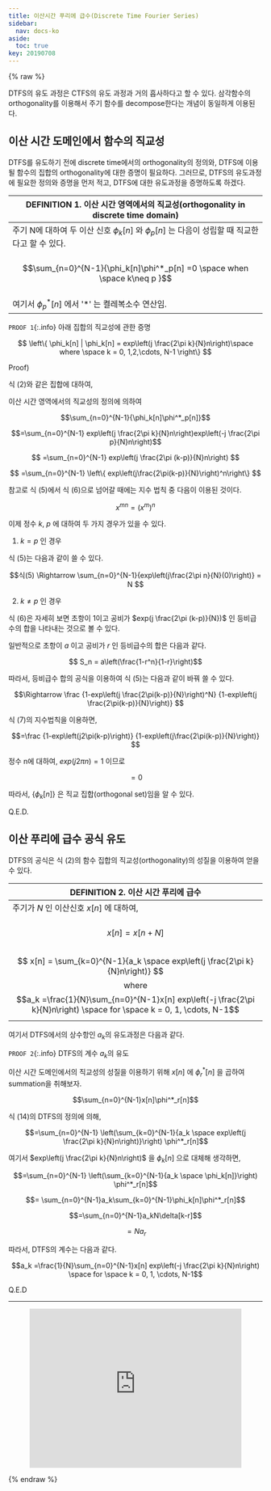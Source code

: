 ```yaml
---
title: 이산시간 푸리에 급수(Discrete Time Fourier Series)
sidebar:
  nav: docs-ko
aside:
  toc: true
key: 20190708
---
```

{% raw %}

DTFS의 유도 과정은 CTFS의 유도 과정과 거의 흡사하다고 할 수 있다. 삼각함수의 orthogonality를 이용해서 주기 함수를 decompose한다는 개념이 동일하게 이용된다.

## 이산 시간 도메인에서 함수의 직교성

 DTFS를 유도하기 전에 discrete time에서의 orthogonality의 정의와, DTFS에 이용될 함수의 집합의 orthogonality에 대한 증명이 필요하다. 그러므로, DTFS의 유도과정에 필요한 정의와 증명을 먼저 적고, DTFS에 대한 유도과정을 증명하도록 하겠다.

| DEFINITION 1. 이산 시간 영역에서의 직교성(orthogonality in discrete time domain) |
| --------- |
|    주기 N에 대하여 두 이산 신호 $\phi_k[n]$ 와 $\phi_p [n]$ 는 다음이 성립할 때 직교한다고 할 수 있다. <center> <br> $$\sum_{n=0}^{N-1}{\phi_k[n]\phi^*_p[n] =0 \space when \space k\neq p }$$ </center> <br>여기서 $\phi^*_p[n]$ 에서 '\*' 는 켤레복소수 연산임. |


`PROOF 1`{:.info} 아래 집합의 직교성에 관한 증명

$$
\left\{
     \phi_k[n] | \phi_k[n] = exp\left(j \frac{2\pi k}{N}n\right)\space where \space k = 0, 1,2,\cdots, N-1
\right\}
$$

Proof)

식 (2)와 같은 집합에 대하여,

이산 시간 영역에서의 직교성의 정의에 의하여

$$\sum_{n=0}^{N-1}{\phi_k[n]\phi^*_p[n]}$$

$$=\sum_{n=0}^{N-1} exp\left(j \frac{2\pi k}{N}n\right)exp\left(-j \frac{2\pi p}{N}n\right)$$

$$
=\sum_{n=0}^{N-1} exp\left(j \frac{2\pi (k-p)}{N}n\right)
$$

$$
=\sum_{n=0}^{N-1} \left\{ exp\left(j\frac{2\pi(k-p)}{N}\right)^n\right\}
$$

참고로 식 (5)에서 식 (6)으로 넘어갈 때에는 지수 법칙 중 다음이 이용된 것이다.

$$x^{mn} = \left(x^m\right)^n$$

이제 정수 $k$, $p$ 에 대하여 두 가지 경우가 있을 수 있다.

1) $k=p$ 인 경우

식 (5)는 다음과 같이 쓸 수 있다.

$$식(5) \Rightarrow
\sum_{n=0}^{N-1}{exp\left(j\frac{2\pi n}{N}(0)\right)} = N
$$

2) $k\neq p$ 인 경우

식 (6)은 자세히 보면 초항이 1이고 공비가 $exp(j \frac{2\pi (k-p)}{N})$ 인 등비급수의 합을 나타내는 것으로 볼 수 있다.

일반적으로 초항이 $a$ 이고 공비가 $r$ 인 등비급수의 합은 다음과 같다.

$$ S_n = a\left(\frac{1-r^n}{1-r}\right)$$

따라서, 등비급수 합의 공식을 이용하여 식 (5)는 다음과 같이 바꿔 쓸 수 있다.

$$\Rightarrow
\frac
{1-exp\left(j \frac{2\pi(k-p)}{N}\right)^N}
{1-exp\left(j \frac{2\pi(k-p)}{N}\right)}
$$

식 (7)의 지수법칙을 이용하면,

$$=\frac
{1-exp\left(j2\pi(k-p)\right)}
{1-exp\left(j\frac{2\pi(k-p)}{N}\right)}
$$

정수 n에 대하여, $exp(j2\pi n) = 1$ 이므로

$$ = 0$$

따라서, $\{\phi_k[n]\}$ 은 직교 집합(orthogonal set)임을 알 수 있다.

Q.E.D.

## 이산 푸리에 급수 공식 유도

DTFS의 공식은 식 (2)의 함수 집합의 직교성(orthogonality)의 성질을 이용하여 얻을 수 있다.


| DEFINITION 2. 이산 시간 푸리에 급수|
| --------- |
|주기가 $N$ 인 이산신호 $x[n]$ 에 대하여, <center><br> $$ x[n] = x[n+N] $$  <br> $$ x[n] = \sum_{k=0}^{N-1}{a_k \space exp\left(j \frac{2\pi k}{N}n\right)} $$ where <br> $$a_k =\frac{1}{N}\sum_{n=0}^{N-1}x[n] exp\left(-j \frac{2\pi k}{N}n\right) \space for \space k = 0, 1, \cdots, N-1$$</center>|


여기서 DTFS에서의 상수항인 $a_k$의 유도과정은 다음과 같다.

`PROOF 2`{:.info} DTFS의 계수 $a_k$의 유도

이산 시간 도메인에서의 직교성의 성질을 이용하기 위해 $x[n]$ 에 $\phi^*_r[n]$ 을 곱하여 summation을 취해보자.

$$\sum_{n=0}^{N-1}x[n]\phi^*_r[n]$$

식 (14)의 DTFS의 정의에 의해,

$$=\sum_{n=0}^{N-1}
\left(\sum_{k=0}^{N-1}{a_k \space exp\left(j \frac{2\pi k}{N}n\right)}\right)
\phi^*_r[n]$$

여기서 $exp\left(j \frac{2\pi k}{N}n\right)$ 을 $\phi_k[n]$ 으로 대체해 생각하면,

$$=\sum_{n=0}^{N-1}
\left(\sum_{k=0}^{N-1}{a_k \space \phi_k[n]}\right)
\phi^*_r[n]$$

$$= \sum_{n=0}^{N-1}a_k\sum_{k=0}^{N-1}\phi_k[n]\phi^*_r[n]$$

$$=\sum_{n=0}^{N-1}a_kN\delta[k-r]$$

$$= N a_r$$


따라서, DTFS의 계수는 다음과 같다.

$$a_k =\frac{1}{N}\sum_{n=0}^{N-1}x[n] exp\left(-j \frac{2\pi k}{N}n\right) \space for \space k = 0, 1, \cdots, N-1$$

Q.E.D

---

<center><iframe width="420" height="315" src="https://www.youtube.com/embed/TMhIzrqIxtE" frameborder="0" allowfullscreen></iframe></center>


{% endraw %}
